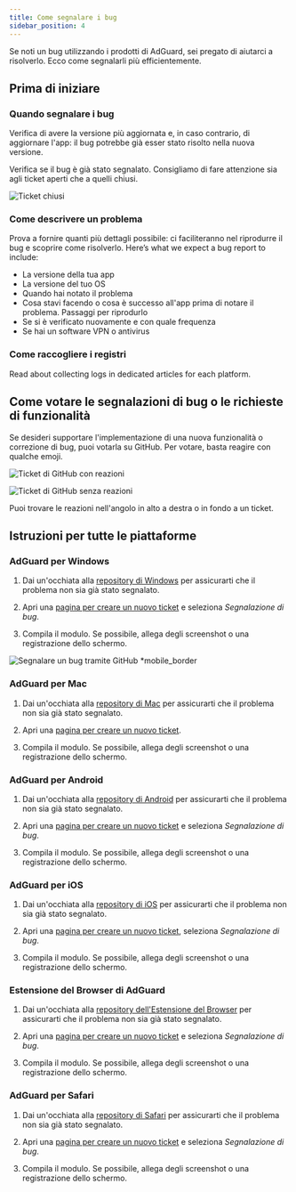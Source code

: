 ```yaml
---
title: Come segnalare i bug
sidebar_position: 4
---
```


Se noti un bug utilizzando i prodotti di AdGuard, sei pregato di aiutarci a risolverlo. Ecco come segnalarli più efficientemente.

## Prima di iniziare

### Quando segnalare i bug

Verifica di avere la versione più aggiornata e, in caso contrario, di aggiornare l'app: il bug potrebbe già esser stato risolto nella nuova versione.

Verifica se il bug è già stato segnalato. Consigliamo di fare attenzione sia agli ticket aperti che a quelli chiusi.

![Ticket chiusi](https://cdn.adtidy.org/content/kb/ad_blocker/general/closed_issues.png)

### Come descrivere un problema

Prova a fornire quanti più dettagli possibile: ci faciliteranno nel riprodurre il bug e scoprire come risolverlo. Here’s what we expect a bug report to include:

- La versione della tua app
- La versione del tuo OS
- Quando hai notato il problema
- Cosa stavi facendo o cosa è successo all'app prima di notare il problema. Passaggi per riprodurlo
- Se si è verificato nuovamente e con quale frequenza
- Se hai un software VPN o antivirus

### Come raccogliere i registri

Read about collecting logs in dedicated articles for each platform.

## Come votare le segnalazioni di bug o le richieste di funzionalità

Se desideri supportare l'implementazione di una nuova funzionalità o correzione di bug, puoi votarla su GitHub. Per votare, basta reagire con qualche emoji.

![Ticket di GitHub con reazioni](https://cdn.adtidy.org/content/kb/ad_blocker/general/github_reaction.png)

![Ticket di GitHub senza reazioni](https://cdn.adtidy.org/content/kb/ad_blocker/general/github_reaction2.png)

Puoi trovare le reazioni nell'angolo in alto a destra o in fondo a un ticket.

## Istruzioni per tutte le piattaforme

### AdGuard per Windows

1. Dai un'occhiata alla [repository di Windows](https://github.com/AdguardTeam/AdGuardforWindows/issues) per assicurarti che il problema non sia già stato segnalato.

2. Apri una [pagina per creare un nuovo ticket](https://github.com/AdguardTeam/AdguardForWindows/issues/new/choose) e seleziona *Segnalazione di bug*.

3. Compila il modulo. Se possibile, allega degli screenshot o una registrazione dello schermo.

![Segnalare un bug tramite GitHub *mobile_border](https://cdn.adtidy.org/content/kb/ad_blocker/general/windows_gh.png)

### AdGuard per Mac

1. Dai un'occhiata alla [repository di Mac](https://github.com/AdguardTeam/AdGuardforMac/issues) per assicurarti che il problema non sia già stato segnalato.

2. Apri una [pagina per creare un nuovo ticket](https://github.com/AdguardTeam/AdguardForMac/issues/new).

3. Compila il modulo. Se possibile, allega degli screenshot o una registrazione dello schermo.

### AdGuard per Android

1. Dai un'occhiata alla [repository di Android](https://github.com/AdguardTeam/AdGuardforAndroid/issues) per assicurarti che il problema non sia già stato segnalato.

2. Apri una [pagina per creare un nuovo ticket](https://github.com/AdguardTeam/AdguardForAndroid/issues/new/choose) e seleziona *Segnalazione di bug*.

3. Compila il modulo. Se possibile, allega degli screenshot o una registrazione dello schermo.

### AdGuard per iOS

1. Dai un'occhiata alla [repository di iOS](https://github.com/AdguardTeam/AdGuardforiOS/issues) per assicurarti che il problema non sia già stato segnalato.

2. Apri una [pagina per creare un nuovo ticket](https://github.com/AdguardTeam/AdguardForiOS/issues/new/choose), seleziona *Segnalazione di bug*.

3. Compila il modulo. Se possibile, allega degli screenshot o una registrazione dello schermo.

### Estensione del Browser di AdGuard

1. Dai un'occhiata alla [repository dell'Estensione del Browser](https://github.com/AdguardTeam/AdguardBrowserExtension/issues/) per assicurarti che il problema non sia già stato segnalato.

2. Apri una [pagina per creare un nuovo ticket](https://github.com/AdguardTeam/AdguardBrowserExtension/issues/new/choose) e seleziona *Segnalazione di bug*.

3. Compila il modulo. Se possibile, allega degli screenshot o una registrazione dello schermo.

### AdGuard per Safari

1. Dai un'occhiata alla [repository di Safari](https://github.com/AdguardTeam/AdGuardForSafari/issues) per assicurarti che il problema non sia già stato segnalato.

2. Apri una [pagina per creare un nuovo ticket](https://github.com/AdguardTeam/AdGuardForSafari/issues/new/choose) e seleziona *Segnalazione di bug*.

3. Compila il modulo. Se possibile, allega degli screenshot o una registrazione dello schermo.
